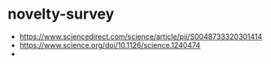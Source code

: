 # novelty-survey


- https://www.sciencedirect.com/science/article/pii/S0048733320301414
- https://www.science.org/doi/10.1126/science.1240474
- 
